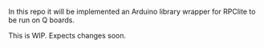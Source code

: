 In this repo it will be implemented an Arduino library wrapper for RPClite to be run on Q boards.

This is WIP. Expects changes soon.
